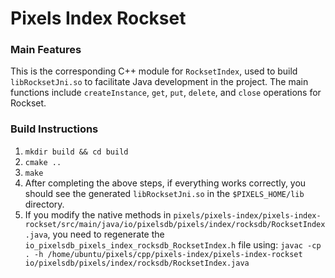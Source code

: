 # Pixels Index Rockset

### Main Features
This is the corresponding C++ module for `RocksetIndex`, used to build `libRocksetJni.so` to facilitate Java development in the project. The main functions include `createInstance`, `get`, `put`, `delete`, and `close` operations for Rockset.

### Build Instructions
1. `mkdir build && cd build`
2. `cmake ..`
3. `make`
4. After completing the above steps, if everything works correctly, you should see the generated `libRocksetJni.so` in the `$PIXELS_HOME/lib` directory.
5. If you modify the native methods in `pixels/pixels-index/pixels-index-rockset/src/main/java/io/pixelsdb/pixels/index/rocksdb/RocksetIndex.java`, you need to regenerate the `io_pixelsdb_pixels_index_rocksdb_RocksetIndex.h` file using:
`javac -cp . -h /home/ubuntu/pixels/cpp/pixels-index/pixels-index-rockset io/pixelsdb/pixels/index/rocksdb/RocksetIndex.java`
